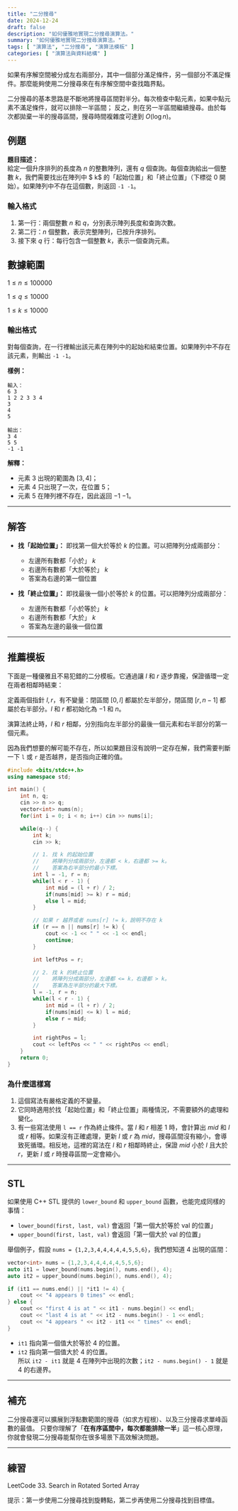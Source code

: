 ```yaml
---
title: "二分搜尋"
date: 2024-12-24
draft: false
description: "如何優雅地實現二分搜尋演算法。"
summary: "如何優雅地實現二分搜尋演算法。"
tags: [ "演算法", "二分搜尋", "演算法模板" ]
categories: [ "演算法與資料結構" ]
---
```


如果有序解空間被分成左右兩部分，其中一個部分滿足條件，另一個部分不滿足條件。那麼能夠使用二分搜尋來在有序解空間中查找臨界點。

二分搜尋的基本思路是不斷地將搜尋區間對半分。每次檢查中點元素，如果中點元素不滿足條件，就可以排除一半區間；
反之，則在另一半區間繼續搜尋。由於每次都拋棄一半的搜尋區間，搜尋時間複雜度可達到 $O(\log n)$。

## 例題

**題目描述：**  
給定一個升序排列的長度為 $n$ 的整數陣列，還有 $q$ 個查詢。每個查詢給出一個整數 $k$，我們需要找出在陣列中 $
k$ 的「起始位置」和「終止位置」（下標從 0 開始）。如果陣列中不存在這個數，則返回 `-1 -1`。

### 輸入格式

1. 第一行：兩個整數 $n$ 和 $q$，分別表示陣列長度和查詢次數。
2. 第二行：$n$ 個整數，表示完整陣列，已按升序排列。
3. 接下來 $q$ 行：每行包含一個整數 $k$，表示一個查詢元素。

## 數據範圍

$1 \leq n \leq 100000$

$1 \leq q \leq 10000$

$1 \leq k \leq 10000$

### 輸出格式

對每個查詢，在一行裡輸出該元素在陣列中的起始和結束位置。如果陣列中不存在該元素，則輸出 `-1 -1`。

**樣例：**

```
輸入：
6 3
1 2 2 3 3 4
3
4
5

輸出：
3 4
5 5
-1 -1
```

**解釋：**

- 元素 $3$ 出現的範圍為 $[3, 4]$；
- 元素 $4$ 只出現了一次，在位置 $5$；
- 元素 $5$ 在陣列裡不存在，因此返回 $-1$ $-1$。

---

## 解答

- **找「起始位置」：**
  即找第一個大於等於 $k$ 的位置。可以把陣列分成兩部分：
    - 左邊所有數都「小於」 $k$
    - 右邊所有數都「大於等於」 $k$
    - 答案為右邊的第一個位置

- **找「終止位置」：**
  即找最後一個小於等於 $k$ 的位置。可以把陣列分成兩部分：
    - 左邊所有數都「小於等於」 $k$
    - 右邊所有數都「大於」 $k$
    - 答案為左邊的最後一個位置

---

## 推薦模板

下面是一種優雅且不易犯錯的二分模板。它通過讓 $l$ 和 $r$ 逐步靠攏，保證循環一定在兩者相鄰時結束：

定義兩個指針 $l, r$，有不變量：閉區間 $[0, l]$ 都屬於左半部分，閉區間 $[r, n - 1]$ 都屬於右半部分。$l$
和 $r$ 都初始化為 $-1$ 和 $n$。

演算法終止時，$l$ 和 $r$ 相鄰，分別指向左半部分的最後一個元素和右半部分的第一個元素。

因為我們想要的解可能不存在，所以如果題目沒有說明一定存在解，我們需要判斷一下 `l` 或 `r` 是否越界，是否指向正確的值。

```cpp
#include <bits/stdc++.h>
using namespace std;

int main() {
    int n, q;
    cin >> n >> q;
    vector<int> nums(n);
    for(int i = 0; i < n; i++) cin >> nums[i];

    while(q--) {
        int k;
        cin >> k;

        // 1. 找 k 的起始位置
        //    將陣列分成兩部分，左邊都 < k，右邊都 >= k。
        //    答案為右半部分的最小下標。
        int l = -1, r = n;
        while(l < r - 1) {
            int mid = (l + r) / 2;
            if(nums[mid] >= k) r = mid; 
            else l = mid;
        }

        // 如果 r 越界或者 nums[r] != k，說明不存在 k
        if (r == n || nums[r] != k) {
            cout << -1 << " " << -1 << endl;
            continue;
        }

        int leftPos = r;

        // 2. 找 k 的終止位置
        //    將陣列分成兩部分，左邊都 <= k，右邊都 > k。
        //    答案為左半部分的最大下標。
        l = -1, r = n;
        while(l < r - 1) {
            int mid = (l + r) / 2;
            if(nums[mid] <= k) l = mid;
            else r = mid;
        }

        int rightPos = l;
        cout << leftPos << " " << rightPos << endl;
    }
    return 0;
}
```

### 為什麼這樣寫

1. 這個寫法有嚴格定義的不變量。
2. 它同時適用於找「起始位置」和「終止位置」兩種情況，不需要額外的處理和變化。
3. 有一些寫法使用 `l == r` 作為終止條件。當 $l$ 和 $r$ 相差 $1$ 時，會計算出 $mid$ 和 $l$ 或 $r$
   相等。如果沒有正確處理，更新 $l$ 或 $r$ 為 $mid$，搜尋區間沒有縮小，會導致死循環。相反地，這裡的寫法在 $l$
   和 $r$ 相鄰時終止，保證 $mid$ 小於 $l$ 且大於 $r$，更新 $l$ 或 $r$ 時搜尋區間一定會縮小。

---

## STL

如果使用 C++ STL 提供的 `lower_bound` 和 `upper_bound` 函數，也能完成同樣的事情：

- `lower_bound(first, last, val)` 會返回「第一個大於等於 val 的位置」
- `upper_bound(first, last, val)` 會返回「第一個大於 val 的位置」

舉個例子，假設 `nums = {1,2,3,4,4,4,4,4,5,5,6}`，我們想知道 4 出現的區間：

```cpp
vector<int> nums = {1,2,3,4,4,4,4,4,5,5,6};
auto it1 = lower_bound(nums.begin(), nums.end(), 4);
auto it2 = upper_bound(nums.begin(), nums.end(), 4);

if (it1 == nums.end() || *it1 != 4) {
    cout << "4 appears 0 times" << endl;
} else {
    cout << "first 4 is at " << it1 - nums.begin() << endl;
    cout << "last 4 is at " << it2 - nums.begin() - 1 << endl;
    cout << "4 appears " << it2 - it1 << " times" << endl;
}
```

- `it1` 指向第一個值大於等於 $4$ 的位置。
- `it2` 指向第一個值大於 $4$ 的位置。  
  所以 `it2 - it1` 就是 $4$ 在陣列中出現的次數；`it2 - nums.begin() - 1` 就是 $4$ 的右邊界。

---

## 補充

二分搜尋還可以擴展到浮點數範圍的搜尋（如求方程根）、以及三分搜尋求單峰函數的最值。
只要你理解了「**在有序區間中，每次都能排除一半**」這一核心原理，你就會發現二分搜尋能幫你在很多場景下高效解決問題。

---

## 練習

LeetCode 33. Search in Rotated Sorted Array

提示：第一步使用二分搜尋找到旋轉點，第二步再使用二分搜尋找到目標值。